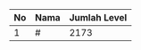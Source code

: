 | No | Nama            | Jumlah Level |
|----|-----------------|--------------|
| 1  | #    |    2173        |
